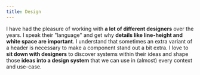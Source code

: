 ```yaml
---
title: Design
---
```


I have had the pleasure of working with **a lot of different designers** over the years. I speak their "language" and get why **details like line-height and white space are important**. I understand that sometimes an extra variant of a header is necessary to make a component stand out a bit extra. I love to **sit down with designers** to discover systems within their ideas and shape those **ideas into a design system** that we can use in (almost) every context and use-case.
